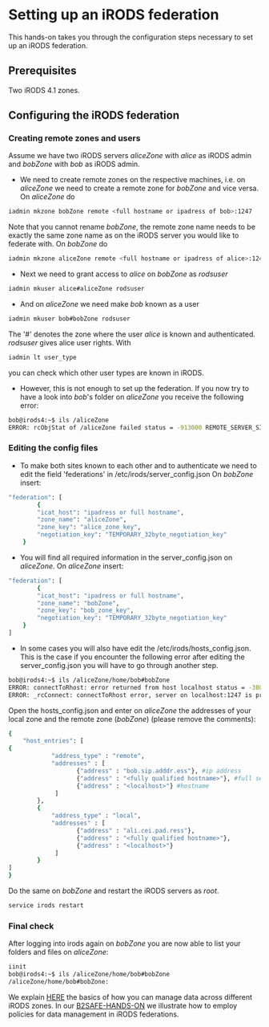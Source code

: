 # Setting up an iRODS federation
This hands-on takes you through the configuration steps necessary to set up an iRODS federation.

## Prerequisites
Two iRODS 4.1 zones.

## Configuring the iRODS federation
### Creating remote zones and users
Assume we have two iRODS servers *aliceZone* with *alice* as iRODS admin and *bobZone* with *bob* as iRODS admin.

- We need to create remote zones on the respective machines, i.e. on *aliceZone* we need to create a remote zone for *bobZone* and vice versa. On *aliceZone* do
```sh
iadmin mkzone bobZone remote <full hostname or ipadress of bob>:1247
```
Note that you cannot rename *bobZone*, the remote zone name needs to be exactly the same zone name 
as on the iRODS server you would like to federate with. On *bobZone* do
```sh
iadmin mkzone aliceZone remote <full hostname or ipadress of alice>:1247
```

- Next we need to grant access to *alice* on *bobZone* as *rodsuser*
```sh
iadmin mkuser alice#aliceZone rodsuser
```

- And on *aliceZone* we need make *bob* known as a user
```sh
iadmin mkuser bob#bobZone rodsuser
```
 The '#' denotes the zone where the user *alice* is known and authenticated.
 *rodsuser* gives alice user rights. With
```sh
iadmin lt user_type
```
 you can check which other user types are known in iRODS.

- However, this is not enough to set up the federation. If you now try to have a look into *bob*'s folder on *aliceZone* you receive the following error:
```sh
bob@irods4:~$ ils /aliceZone
ERROR: rcObjStat of /aliceZone failed status = -913000 REMOTE_SERVER_SID_NOT_DEFINED
```

### Editing the config files
- To make both sites known to each other and to authenticate we need to edit the field 'federations' in /etc/irods/server_config.json
 On *bobZone* insert:
```sh
"federation": [
        {
        "icat_host": "ipadress or full hostname",
        "zone_name": "aliceZone",
        "zone_key": "alice_zone_key",
        "negotiation_key": "TEMPORARY_32byte_negotiation_key"
    }
```

- You will find all required information in the server_config.json on *aliceZone*.
 On *aliceZone* insert:
```sh
"federation": [
        {
        "icat_host": "ipadress or full hostname",
        "zone_name": "bobZone",
        "zone_key": "bob_zone_key",
        "negotiation_key": "TEMPORARY_32byte_negotiation_key"
    }
]
```

- In some cases you will also have edit the /etc/irods/hosts_config.json. 
 This is the case if you encounter the following error after editing the server_config.json you will have to go through another step.
```sh
bob@irods4:~$ ils /aliceZone/home/bob#bobZone
ERROR: connectToRhost: error returned from host localhost status = -38000 status = -38000 SYS_AGENT_INIT_ERR
ERROR: _rcConnect: connectToRhost error, server on localhost:1247 is probably down status = -38000 SYS_AGENT_INIT_ERR
```
 Open the hosts_config.json and enter on *aliceZone* the addresses of your local zone and the remote zone (*bobZone*) (please remove the comments):
```sh
{
    "host_entries": [
{
            "address_type" : "remote",
            "addresses" : [
                   {"address" : "bob.sip.adddr.ess"}, #ip address
                   {"address" : "<fully qualified hostname>"}, #full server name
                   {"address" : "<localhost>"} #hostname
             ]
        },
        {
            "address_type" : "local",
            "addresses" : [
                   {"address" : "ali.cei.pad.ress"},
                   {"address" : "<fully qualified hostname>"},
                   {"address" : "<localhost>"}
             ]
        }
]
}
```
 Do the same on *bobZone* and restart the iRODS servers as *root*.

```sh
service irods restart
```

### Final check

After logging into irods again on *bobZone* you are now able to list your folders and files on *aliceZone*:
```sh
iinit
bob@irods4:~$ ils /aliceZone/home/bob#bobZone
/aliceZone/home/bob#bobZone:
```

We explain [HERE](https://github.com/EUDAT-Training/B2SAFE-B2STAGE-Training/blob/master/05-iRODS-advanced-users.md) the basics of how you can manage data across different iRODS zones.
In our [B2SAFE-HANDS-ON](https://github.com/EUDAT-Training/B2SAFE-B2STAGE-Training/blob/master/06-B2SAFE-handson.md) we illustrate how to employ policies for data management in iRODS federations.
